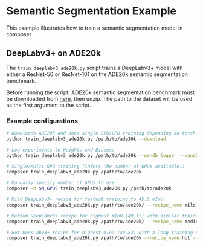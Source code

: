 # Semantic Segmentation Example

This example illustrates how to train a semantic segmentation model in composer

## DeepLabv3+ on ADE20k

The `train_deeplabv3_ade20k.py` script trains a DeepLabv3+ model with either a ResNet-50 or ResNet-101 on the ADE20k semantic segmentation benchmark.

Before running the script, ADE20k semantic segmentation benchmark must be downloaded from [here](http://data.csail.mit.edu/places/ADEchallenge/ADEChallengeData2016.zip), then unzip. The path to the dataset will be used as the first argument to the script.

### Example configurations

<!--pytest.mark.skip-->

```bash
# Downloads ADE20k and does single GPU/CPU training depending on torch.cuda.is_available():
python train_deeplabv3_ade20k.py /path/to/ade20k --download

# Log experiments to Weights and Biases:
python train_deeplabv3_ade20k.py /path/to/ade20k --wandb_logger --wandb_entity my_username --wandb_project my_project --run_name my_run_name

# Single/Multi GPU training (infers the number of GPUs available):
composer train_deeplabv3_ade20k.py /path/to/ade20k

# Manually specify number of GPUs to use:
composer -n $N_GPUS train_deeplabv3_ade20k.py /path/to/ade20k

# Mild DeepLabv3+ recipe for fastest training to 45.6 mIoU:
composer train_deeplabv3_ade20k.py /path/to/ade20k/ --recipe_name mild --max_duration 25ep

# Medium DeepLabv3+ recipe for highest mIoU (49.15) with similar training time as baseline:
composer train_deeplabv3_ade20k.py /path/to/ade20k/ --recipe_name medium --max_duration 90ep

# Hot DeepLabv3+ recipe for highest mIoU (49.83) with a long training schedule:
composer train_deeplabv3_ade20k.py /path/to/ade20k --recipe_name hot --max_duration 256ep
```
